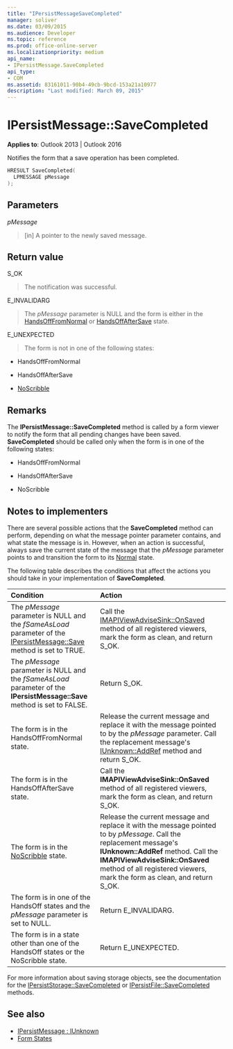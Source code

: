 ```yaml
---
title: "IPersistMessageSaveCompleted"
manager: soliver
ms.date: 03/09/2015
ms.audience: Developer
ms.topic: reference
ms.prod: office-online-server
ms.localizationpriority: medium
api_name:
- IPersistMessage.SaveCompleted
api_type:
- COM
ms.assetid: 83161011-90b4-49cb-9bcd-153a21a10977
description: "Last modified: March 09, 2015"
---
```


# IPersistMessage::SaveCompleted

**Applies to**: Outlook 2013 | Outlook 2016 
  
Notifies the form that a save operation has been completed. 
  
```cpp
HRESULT SaveCompleted(
  LPMESSAGE pMessage
);
```

## Parameters

_pMessage_
  
> [in] A pointer to the newly saved message.
    
## Return value

S_OK 
  
> The notification was successful.
    
E_INVALIDARG 
  
> The  _pMessage_ parameter is NULL and the form is either in the [HandsOffFromNormal](handsofffromnormal-state.md) or [HandsOffAfterSave](handsoffaftersave-state.md) state. 
    
E_UNEXPECTED 
  
> The form is not in one of the following states:
    
   - HandsOffFromNormal
    
   - HandsOffAfterSave
    
   - [NoScribble](noscribble-state.md)
    
## Remarks

The **IPersistMessage::SaveCompleted** method is called by a form viewer to notify the form that all pending changes have been saved. **SaveCompleted** should be called only when the form is in one of the following states: 
  
- HandsOffFromNormal
    
- HandsOffAfterSave
    
- NoScribble
    
## Notes to implementers

There are several possible actions that the **SaveCompleted** method can perform, depending on what the message pointer parameter contains, and what state the message is in. However, when an action is successful, always save the current state of the message that the  _pMessage_ parameter points to and transition the form to its [Normal](normal-state.md) state. 
  
The following table describes the conditions that affect the actions you should take in your implementation of **SaveCompleted**.
  
|**Condition**|**Action**|
|:-----|:-----|
|The  _pMessage_ parameter is NULL and the  _fSameAsLoad_ parameter of the [IPersistMessage::Save](ipersistmessage-save.md) method is set to TRUE.  <br/> |Call the [IMAPIViewAdviseSink::OnSaved](imapiviewadvisesink-onsaved.md) method of all registered viewers, mark the form as clean, and return S_OK.  <br/> |
|The  _pMessage_ parameter is NULL and the  _fSameAsLoad_ parameter of the **IPersistMessage::Save** method is set to FALSE.  <br/> |Return S_OK.  <br/> |
|The form is in the HandsOffFromNormal state.  <br/> |Release the current message and replace it with the message pointed to by the  _pMessage_ parameter. Call the replacement message's [IUnknown::AddRef](https://msdn.microsoft.com/library/b4316efd-73d4-4995-b898-8025a316ba63%28Office.15%29.aspx) method and return S_OK.  <br/> |
|The form is in the HandsOffAfterSave state.  <br/> |Call the **IMAPIViewAdviseSink::OnSaved** method of all registered viewers, mark the form as clean, and return S_OK.  <br/> |
|The form is in the [NoScribble](noscribble-state.md) state.  <br/> |Release the current message and replace it with the message pointed to by  _pMessage_. Call the replacement message's **IUnknown::AddRef** method. Call the **IMAPIViewAdviseSink::OnSaved** method of all registered viewers, mark the form as clean, and return S_OK.  <br/> |
|The form is in one of the HandsOff states and the  _pMessage_ parameter is set to NULL.  <br/> |Return E_INVALIDARG.  <br/> |
|The form is in a state other than one of the HandsOff states or the NoScribble state.  <br/> |Return E_UNEXPECTED.  <br/> |
   
For more information about saving storage objects, see the documentation for the [IPersistStorage::SaveCompleted](https://docs.microsoft.com/windows/desktop/api/objidl/nf-objidl-ipersiststorage-savecompleted) or [IPersistFile::SaveCompleted](https://docs.microsoft.com/windows/desktop/api/objidl/nf-objidl-ipersistfile-savecompleted) methods. 
  
## See also

- [IPersistMessage : IUnknown](ipersistmessageiunknown.md)
- [Form States](form-states.md)
